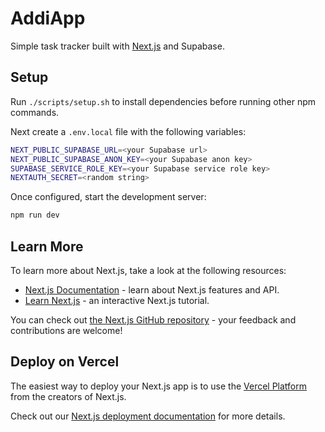 # AddiApp

Simple task tracker built with [Next.js](https://nextjs.org) and Supabase.

## Setup

Run `./scripts/setup.sh` to install dependencies before running other npm commands.

Next create a `.env.local` file with the following variables:

```bash
NEXT_PUBLIC_SUPABASE_URL=<your Supabase url>
NEXT_PUBLIC_SUPABASE_ANON_KEY=<your Supabase anon key>
SUPABASE_SERVICE_ROLE_KEY=<your Supabase service role key>
NEXTAUTH_SECRET=<random string>
```

Once configured, start the development server:

```bash
npm run dev
```

## Learn More

To learn more about Next.js, take a look at the following resources:

- [Next.js Documentation](https://nextjs.org/docs) - learn about Next.js features and API.
- [Learn Next.js](https://nextjs.org/learn) - an interactive Next.js tutorial.

You can check out [the Next.js GitHub repository](https://github.com/vercel/next.js) - your feedback and contributions are welcome!

## Deploy on Vercel

The easiest way to deploy your Next.js app is to use the [Vercel Platform](https://vercel.com/new?utm_medium=default-template&filter=next.js&utm_source=create-next-app&utm_campaign=create-next-app-readme) from the creators of Next.js.

Check out our [Next.js deployment documentation](https://nextjs.org/docs/app/building-your-application/deploying) for more details.
